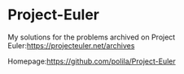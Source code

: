 # Project-Euler

My solutions for the problems archived on Project Euler:https://projecteuler.net/archives

Homepage:https://github.com/polila/Project-Euler
